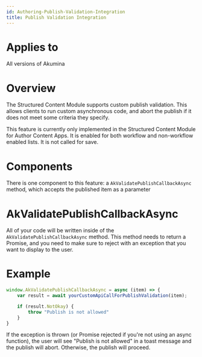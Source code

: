 ```yaml
---
id: Authoring-Publish-Validation-Integration
title: Publish Validation Integration
---
```


# Applies to
All versions of Akumina

# Overview

The Structured Content Module supports custom publish validation. This allows clients to run custom asynchronous code, and abort the publish if it does not meet some criteria they specify. 

This feature is currently only implemented in the Structured Content Module for Author Content Apps. It is enabled for both workflow and non-workflow enabled lists. It is not called for save.

# Components

There is one component to this feature: a `AkValidatePublishCallbackAsync` method, which accepts the published item as a parameter

# AkValidatePublishCallbackAsync

All of your code will be written inside of the `AkValidatePublishCallbackAsync` method. This method needs to return a Promise, and you need to make sure to reject with an exception that you want to display to the user. 

# Example

```js
window.AkValidatePublishCallbackAsync = async (item) => {
    var result = await yourCustomApiCallForPublishValidation(item);

    if (result.NotOkay) {
        throw "Publish is not allowed"
    }
}
```

If the exception is thrown (or Promise rejected if you're not using an async function), the user will see "Publish is not allowed" in a toast message and the publish will abort. Otherwise, the publish will proceed.
